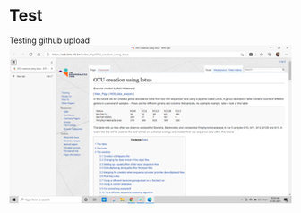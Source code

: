 # Test
Testing github upload
![test_image](https://github.com/ShobhitaShah/Test/blob/main/2021-04-30.png)
